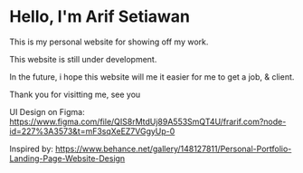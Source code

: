 # Hello, I'm Arif Setiawan

This is my personal website for showing off my work.

This website is still under development.

In the future, i hope this website will me it easier for me to get a job, & client.

Thank you for visitting me, see you 

UI Design on Figma: https://www.figma.com/file/QIS8rMtdUj89A553SmQT4U/frarif.com?node-id=227%3A3573&t=mF3sqXeEZ7VGgyUp-0

Inspired by: https://www.behance.net/gallery/148127811/Personal-Portfolio-Landing-Page-Website-Design

